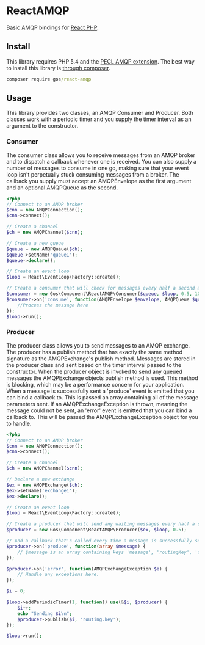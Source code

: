 # ReactAMQP

Basic AMQP bindings for [React PHP](https://github.com/reactphp).

## Install
This library requires PHP 5.4 and the [PECL AMQP extension](http://pecl.php.net/package/amqp). The best way to install this library is [through composer](http://getcomposer.org).

```cmd 
composer require gos/react-amqp
```

## Usage
This library provides two classes, an AMQP Consumer and Producer. Both classes work with a periodic timer and you supply the timer interval as an argument to the constructor.

### Consumer
The consumer class allows you to receive messages from an AMQP broker and to dispatch a callback whenever one is received. You can also supply a number of messages to consume in one go, making sure that your event loop isn't perpetually stuck consuming messages from a broker. The callback you supply must accept an AMQPEnvelope as the first argument and an optional AMQPQueue as the second.

```php
<?php
// Connect to an AMQP broker
$cnn = new AMQPConnection();
$cnn->connect();

// Create a channel
$ch = new AMQPChannel($cnn);

// Create a new queue
$queue = new AMQPQueue($ch);
$queue->setName('queue1');
$queue->declare();

// Create an event loop
$loop = React\EventLoop\Factory::create();

// Create a consumer that will check for messages every half a second and consume up to 10 at a time.
$consumer = new Gos\Component\ReactAMQP\Consumer($queue, $loop, 0.5, 10);
$consumer->on('consume', function(AMQPEnvelope $envelope, AMQPQueue $queue){
	//Process the message here
});
$loop->run();
```

### Producer
The producer class allows you to send messages to an AMQP exchange. The producer has a publish method that has exactly the same method signature as the AMQPExchange's publish method. Messages are stored in the producer class and sent based on the timer interval passed to the constructor. When the producer object is invoked to send any queued messages the AMQPExchange objects publish method is used. This method is blocking, which may be a performance concern for your application. When a message is successfully sent a 'produce' event is emitted that you can bind a callback to. This is passed an array containing all of the message parameters sent. If an AMQPExchangeException is thrown, meaning the message could not be sent, an 'error' event is emitted that you can bind a callback to. This will be passed the AMQPExchangeException object for you to handle.

```php
<?php
// Connect to an AMQP broker
$cnn = new AMQPConnection();
$cnn->connect();

// Create a channel
$ch = new AMQPChannel($cnn);

// Declare a new exchange
$ex = new AMQPExchange($ch);
$ex->setName('exchange1');
$ex->declare();

// Create an event loop
$loop = React\EventLoop\Factory::create();

// Create a producer that will send any waiting messages every half a second.
$producer = new Gos\Component\ReactAMQP\Producer($ex, $loop, 0.5);

// Add a callback that's called every time a message is successfully sent.
$producer->on('produce', function(array $message) {
	// $message is an array containing keys 'message', 'routingKey', 'flags' and 'attributes'
});

$producer->on('error', function(AMQPExchangeException $e) {
	// Handle any exceptions here.
});

$i = 0;

$loop->addPeriodicTimer(1, function() use(&$i, $producer) {
	$i++;
	echo "Sending $i\n";
	$producer->publish($i, 'routing.key');
});

$loop->run();
```
